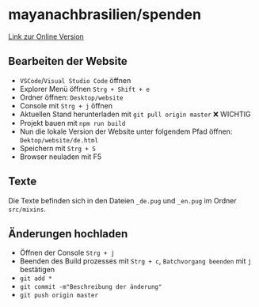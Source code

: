 # mayanachbrasilien/spenden

[Link zur Online Version](https://mayanachbrasilien.github.io/spenden/de.html)

## Bearbeiten der Website

- `VSCode`/`Visual Studio Code` öffnen
- Explorer Menü öffnen `Strg + Shift + e`
- Ordner öffnen: `Desktop/website`
- Console mit `Strg + j` öffnen
- Aktuellen Stand herunterladen mit `git pull origin master` ❌ WICHTIG
- Projekt bauen mit `npm run build`
- Nun die lokale Version der Website unter folgendem Pfad öffnen: `Dektop/website/de.html`
- Speichern mit `Strg + S`
- Browser neuladen mit F5

## Texte

Die Texte befinden sich in den Dateien `_de.pug` und `_en.pug` im Ordner `src/mixins`.

## Änderungen hochladen

- Öffnen der Console `Strg + j`
- Beenden des Build prozesses mit `Strg + c`, `Batchvorgang beenden` mit `j` bestätigen
- `git add *`
- `git commit -m"Beschreibung der änderung"`
- `git push origin master`
